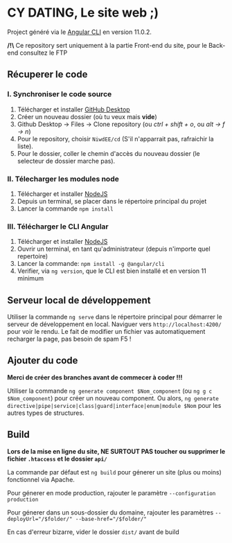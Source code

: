 # CY DATING, Le site web ;)

Project généré via le [Angular CLI](https://github.com/angular/angular-cli) en version 11.0.2.

**/!\\** Ce repository sert uniquement à la partie Front-end du site, pour le Back-end consultez le FTP

## Récuperer le code

### I. Synchroniser le code source

1. Télécharger et installer [GitHub Desktop](https://desktop.github.com/)
2. Créer un nouveau dossier (où tu veux mais **vide**)
3. Github Desktop -> Files -> Clone repository (ou *ctrl + shift + o*, ou *alt -> f -> n*)
4. Pour le repository, choisir `NiwdEE/cd` (S'il n'apparrait pas, rafraichir la liste).
5. Pour le dossier, coller le chemin d'accès du nouveau dossier (le selecteur de dossier marche pas).

### II. Télecharger les modules node

1. Télécharger et installer [NodeJS](https://nodejs.org/en/download/)
2. Depuis un terminal, se placer dans le répertoire principal du projet
3. Lancer la commande `npm install`

### III. Télécharger le CLI Angular

1. Télécharger et installer [NodeJS](https://nodejs.org/en/download/)
2. Ouvrir un terminal, en tant qu'administrateur (depuis n'importe quel repertoire)
3. Lancer la commande: `npm install -g @angular/cli`
3. Verifier, via `ng version`, que le CLI est bien installé et en version 11 minimum 

## Serveur local de développement

Utiliser la commande `ng serve` dans le répertoire principal pour démarrer le serveur de développement en local. Naviguer vers `http://localhost:4200/` pour voir le rendu. Le fait de modifier un fichier vas automatiquement recharger la page, pas besoin de spam F5 !

## Ajouter du code

**Merci de créer des branches avant de commecer à coder !!!**

Utiliser la commande `ng generate component $Nom_component` (ou `ng g c $Nom_component`) pour créer un nouveau component.
Ou alors, `ng generate directive|pipe|service|class|guard|interface|enum|module $Nom` pour les autres types de structures.

## Build

**Lors de la mise en ligne du site, NE SURTOUT PAS toucher ou supprimer le fichier `.htaccess` et le dossier `api/`**

La commande par défaut est `ng build` pour génerer un site (plus ou moins) fonctionnel via Apache.

Pour génerer en mode production, rajouter le paramètre `--configuration production`

Pour génerer dans un sous-dossier du domaine, rajouter les paramètres `--deployUrl="/$folder/" --base-href="/$folder/"`

En cas d'erreur bizarre, vider le dossier `dist/` avant de build
